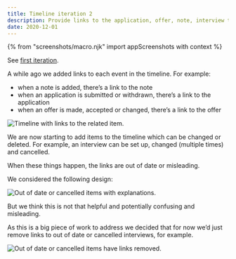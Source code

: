 ```yaml
---
title: Timeline iteration 2
description: Provide links to the application, offer, note, interview the event relates to.
date: 2020-12-01
---
```


{% from "screenshots/macro.njk" import appScreenshots with context %}

See [first iteration](/manage-teacher-training-applications/timeline).

A while ago we added links to each event in the timeline. For example:

- when a note is added, there’s a link to the note
- when an application is submitted or withdrawn, there’s a link to the application
- when an offer is made, accepted or changed, there’s a link to the offer

![Timeline with links to the related item.](timeline--links.png "Timeline with links to the related item")

We are now starting to add items to the timeline which can be changed or deleted. For example, an interview can be set up, changed (multiple times) and cancelled.

When these things happen, the links are out of date or misleading.

We considered the following design:

![Out of date or cancelled items with explanations.](timeline--explanations.png "Out of date or cancelled items with explanations")

But we think this is not that helpful and potentially confusing and misleading.

As this is a big piece of work to address we decided that for now we’d just remove links to out of date or cancelled interviews, for example.

![Out of date or cancelled items have links removed.](timeline--no-links.png "Out of date or cancelled items have links removed")
